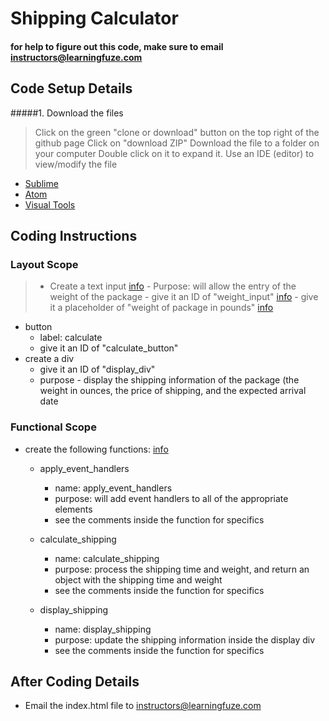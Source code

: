 # Shipping Calculator
#### for help to figure out this code, make sure to email <a href="mailto:instructors@learningfuze.com" target="_blank">instructors@learningfuze.com</a>

## Code Setup Details

#####1. Download the files
> Click on the green "clone or download" button on the top right of the github page
> Click on "download ZIP"
> Download the file to a folder on your computer
> Double click on it to expand it.
> Use an IDE (editor) to view/modify the file
- <a href="https://sublimetext.com/2" target="_blank">Sublime</a>
- <a href="https://atom.io/" target="_blank">Atom</a>
- <a href="https://www.visualstudio.com/free-developer-offers/" target="_blank">Visual Tools</a>

## Coding Instructions

### Layout Scope
>- Create a text input <a href="http://www.w3schools.com/tags/tag_input.asp" target="_blank">info</a>
    - Purpose: will allow the entry of the weight of the package
    - give it an ID of "weight_input" <a href="http://www.w3schools.com/tags/att_global_id.asp" target="_blank">info</a>
    - give it a placeholder of "weight of package in pounds" <a href="http://www.w3schools.com/tags/att_input_placeholder.asp" target="_blank">info</a>
  - button
    - label: calculate
    - give it an ID of "calculate_button"
  - create a div
    - give it an ID of "display_div"
    - purpose - display the shipping information of the package (the weight in ounces, the price of shipping, and the expected arrival date

### Functional Scope
- create the following functions: <a href="http://www.w3schools.com/js/js_functions.asp" target="_blank">info</a>
    - apply_event_handlers
      - name: apply_event_handlers
      - purpose: will add event handlers to all of the appropriate elements
      - see the comments inside the function for specifics
 
    - calculate_shipping
      - name: calculate_shipping
      - purpose: process the shipping time and weight, and return an object with the shipping time and weight
      - see the comments inside the function for specifics

          
    - display_shipping
      - name: display_shipping
      - purpose: update the shipping information inside the display div
      - see the comments inside the function for specifics

## After Coding Details

- Email the index.html file to instructors@learningfuze.com
